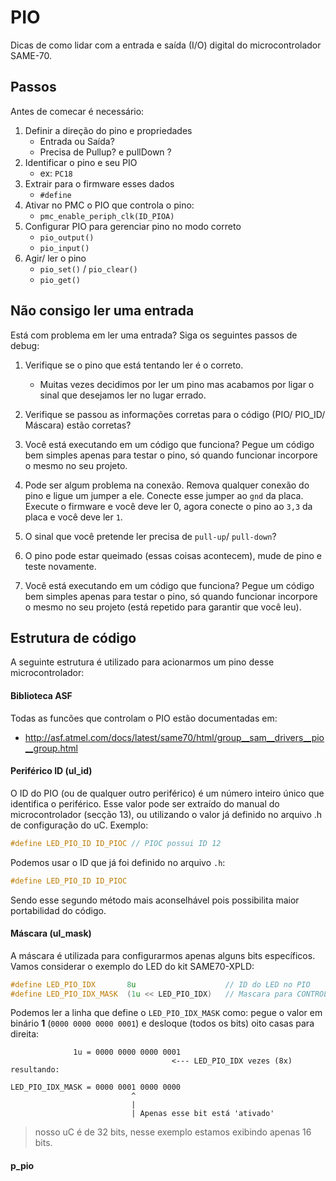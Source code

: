 # PIO 

Dicas de como lidar com a entrada e saída (I/O) digital do microcontrolador 
SAME-70.

## Passos

Antes de comecar é necessário:

1. Definir a direção do pino e propriedades
    - Entrada ou Saída?
    - Precisa de Pullup? e pullDown ?
1. Identificar o pino e seu PIO
    - ex: `PC18`
1. Extrair para o firmware esses dados
    - `#define` 
1. Ativar no PMC o PIO que controla o pino:
    - `pmc_enable_periph_clk(ID_PIOA)`
1. Configurar PIO para gerenciar pino no modo correto
    - `pio_output()`
    - `pio_input()`
1. Agir/ ler o pino 
    - `pio_set()` / `pio_clear()`
    - `pio_get()`

## Não consigo ler uma entrada

Está com problema em ler uma entrada? Siga os seguintes passos de debug:

1. Verifique se o pino que está tentando ler é o correto.
    - Muitas vezes decidimos por ler um pino mas acabamos por ligar o sinal que desejamos ler no lugar errado.
    
1. Verifique se passou as informações corretas para o código (PIO/ PIO_ID/ Máscara) estão corretas?

1. Você está executando em um código que funciona? Pegue um código bem simples apenas para testar o pino, só quando funcionar incorpore o mesmo no seu projeto.

1. Pode ser algum problema na conexão. Remova qualquer conexão do pino e ligue um jumper a ele. Conecte esse jumper ao `gnd` da placa. Execute o firmware e você deve ler 0, agora conecte o pino ao `3,3` da placa e você deve ler `1`.

1. O sinal que você pretende ler precisa de `pull-up`/ `pull-down`?

1. O pino pode estar queimado (essas coisas acontecem), mude de pino e teste novamente.

1. Você está executando em um código que funciona? Pegue um código bem simples apenas para testar o pino, só quando funcionar incorpore o mesmo no seu projeto (está repetido para garantir que você leu).

## Estrutura de código

A seguinte estrutura é utilizado para acionarmos um pino desse microcontrolador:

#### Biblioteca ASF

Todas as funcões que controlam o PIO estão documentadas em:

- http://asf.atmel.com/docs/latest/same70/html/group__sam__drivers__pio__group.html 

#### Periférico ID (ul_id)

O ID do PIO (ou de qualquer outro periférico) é um número inteiro único que identifica o periférico. Esse valor pode ser extraído do manual do microcontrolador (secção 13), ou utilizando o valor já definido no arquivo .h de configuração do uC. Exemplo:

``` c
#define LED_PIO_ID ID_PIOC // PIOC possui ID 12
```

Podemos usar o ID que já foi definido no arquivo `.h`:

``` c
#define LED_PIO_ID ID_PIOC
```

Sendo esse segundo método mais aconselhável pois possibilita maior portabilidad do código.

#### Máscara (ul_mask)

A máscara é utilizada para configurarmos apenas alguns bits específicos. Vamos considerar o exemplo do LED do kit SAME70-XPLD:

``` c
#define LED_PIO_IDX       8u                    // ID do LED no PIO
#define LED_PIO_IDX_MASK  (1u << LED_PIO_IDX)   // Mascara para CONTROLARMOS o LED
```

Podemos ler a linha que define o `LED_PIO_IDX_MASK` como: pegue o valor em binário **1** (`0000 0000 0000 0001`) e desloque (todos os bits) oito casas para direita:

```
              1u = 0000 0000 0000 0001 
                                    <--- LED_PIO_IDX vezes (8x)                 
resultando:

LED_PIO_IDX_MASK = 0000 0001 0000 0000
                           ^
                           |   
                           | Apenas esse bit está 'ativado'   
```

> nosso uC é de 32 bits, nesse exemplo estamos exibindo apenas 16 bits.

#### p_pio

